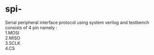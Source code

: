 # spi-
Serial peripheral interface protocol using system verilog and testbench 
consists of 4 pin namely :</br>
1.MOSI</br>
2.MISO</br>
3.SCLK</br>
4.CS</br>
